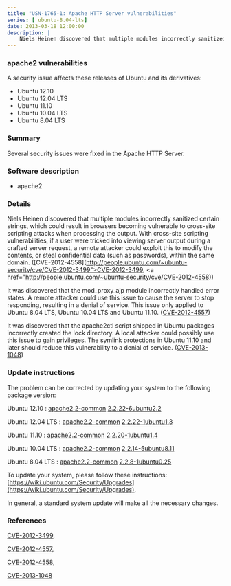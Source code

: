 ```yaml
---
title: "USN-1765-1: Apache HTTP Server vulnerabilities"
series: [ ubuntu-8.04-lts]
date: 2013-03-18 12:00:00
description: |
    Niels Heinen discovered that multiple modules incorrectly sanitized certain strings, which could result in browsers becoming vulnerable to cross-site scripting attacks when processing the output. With cross-site scripting vulnerabilities, if a user were tricked into viewing server output during a crafted server request, a remote attacker could exploit this to modify the contents, or steal confidential data (such as passwords), within the same domain. ([CVE-2012-4558](http://people.ubuntu.com/~ubuntu-security/cve/CVE-2012-3499">CVE-2012-3499</a>, <a href="http://people.ubuntu.com/~ubuntu-security/cve/CVE-2012-4558))
--- 
```

 
 


### apache2 vulnerabilities

A security issue affects these releases of Ubuntu and its derivatives:

* Ubuntu 12.10
* Ubuntu 12.04 LTS
* Ubuntu 11.10
* Ubuntu 10.04 LTS
* Ubuntu 8.04 LTS

### Summary

Several security issues were fixed in the Apache HTTP Server. 

### Software description

* apache2 

### Details

Niels Heinen discovered that multiple modules incorrectly sanitized certain strings, which could result in browsers becoming vulnerable to cross-site scripting attacks when processing the output. With cross-site scripting vulnerabilities, if a user were tricked into viewing server output during a crafted server request, a remote attacker could exploit this to modify the contents, or steal confidential data (such as passwords), within the same domain. ([CVE-2012-4558](http://people.ubuntu.com/~ubuntu-security/cve/CVE-2012-3499">CVE-2012-3499</a>, <a href="http://people.ubuntu.com/~ubuntu-security/cve/CVE-2012-4558))

It was discovered that the mod_proxy_ajp module incorrectly handled error states. A remote attacker could use this issue to cause the server to stop responding, resulting in a denial of service. This issue only applied to Ubuntu 8.04 LTS, Ubuntu 10.04 LTS and Ubuntu 11.10. ([CVE-2012-4557](http://people.ubuntu.com/~ubuntu-security/cve/CVE-2012-4557))

It was discovered that the apache2ctl script shipped in Ubuntu packages incorrectly created the lock directory. A local attacker could possibly use this issue to gain privileges. The symlink protections in Ubuntu 11.10 and later should reduce this vulnerability to a denial of service. ([CVE-2013-1048](http://people.ubuntu.com/~ubuntu-security/cve/CVE-2013-1048)) 

### Update instructions

The problem can be corrected by updating your system to the following package version:

Ubuntu 12.10
 : [apache2.2-common](https://launchpad.net/ubuntu/+source/apache2) <span> [2.2.22-6ubuntu2.2](https://launchpad.net/ubuntu/+source/apache2/2.2.22-6ubuntu2.2) </span> 

Ubuntu 12.04 LTS
 : [apache2.2-common](https://launchpad.net/ubuntu/+source/apache2) <span> [2.2.22-1ubuntu1.3](https://launchpad.net/ubuntu/+source/apache2/2.2.22-1ubuntu1.3) </span> 

Ubuntu 11.10
 : [apache2.2-common](https://launchpad.net/ubuntu/+source/apache2) <span> [2.2.20-1ubuntu1.4](https://launchpad.net/ubuntu/+source/apache2/2.2.20-1ubuntu1.4) </span> 

Ubuntu 10.04 LTS
 : [apache2.2-common](https://launchpad.net/ubuntu/+source/apache2) <span> [2.2.14-5ubuntu8.11](https://launchpad.net/ubuntu/+source/apache2/2.2.14-5ubuntu8.11) </span> 

Ubuntu 8.04 LTS
 : [apache2.2-common](https://launchpad.net/ubuntu/+source/apache2) <span> [2.2.8-1ubuntu0.25](https://launchpad.net/ubuntu/+source/apache2/2.2.8-1ubuntu0.25) </span> 

To update your system, please follow these instructions: [https://wiki.ubuntu.com/Security/Upgrades](https://wiki.ubuntu.com/Security/Upgrades).

In general, a standard system update will make all the necessary changes. 

### References

 
 [CVE-2012-3499](http://people.ubuntu.com/~ubuntu-security/cve/CVE-2012-3499), 

 [CVE-2012-4557](http://people.ubuntu.com/~ubuntu-security/cve/CVE-2012-4557), 

 [CVE-2012-4558](http://people.ubuntu.com/~ubuntu-security/cve/CVE-2012-4558), 

 [CVE-2013-1048](http://people.ubuntu.com/~ubuntu-security/cve/CVE-2013-1048)
 

